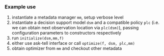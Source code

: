 ### Example use

1. instantiate a metadata manager `mm`, setup verbose level
2. instantiate a decision support model `dsm` and a compatible policy `plc` (i.e. we can obtain next observation location via `plc(dsm)`), passing configuration parameters to constructors respectively
3. run `initialize(dsm,mm,f)`
4. either use ask-tell interface or call `optimize(f, dsm, plc,mm)`
5. obtain optimizer from `mm` and checkout other metadata
